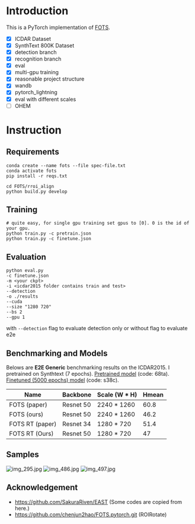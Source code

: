 # Introduction

This is a PyTorch implementation of [FOTS](https://arxiv.org/abs/1801.01671).

 - [x] ICDAR Dataset 
 - [x] SynthText 800K Dataset
 - [x] detection branch 
 - [x] recognition branch
 - [x] eval
 - [x] multi-gpu training
 - [x] reasonable project structure
 - [x] wandb
 - [x] pytorch_lightning
 - [x] eval with different scales
 - [ ] OHEM

# Instruction

## Requirements
   ```
   conda create --name fots --file spec-file.txt
   conda activate fots
   pip install -r reqs.txt

   cd FOTS/rroi_align
   python build.py develop
   ```


## Training

   ```
   # quite easy, for single gpu training set gpus to [0]. 0 is the id of your gpu.
   python train.py -c pretrain.json
   python train.py -c finetune.json

   ```
   
## Evaluation

```
python eval.py 
-c finetune.json
-m <your ckpt>
-i <icdar2015 folder contains train and test>
--detection    
-o ./results
--cuda
--size "1280 720"
--bs 2
--gpu 1
```

with `--detection` flag to evaluate detection only or without flag to evaluate e2e

## Benchmarking and Models 
Belows are **E2E Generic** benchmarking results on the ICDAR2015. I pretrained on Synthtext (7 epochs).  [Pretrained model](https://pan.baidu.com/s/18RR9J7TvuZn4LUCv2eJmHQ) (code: 68ta). [Finetuned (5000 epochs) model](https://pan.baidu.com/s/14UnlBP5xfRXx90bdlIBAEg) (code: s38c).



| Name            | Backbone  | Scale (W * H) | Hmean |
|-----------------|-----------|---------------|-------|
| FOTS (paper)    | Resnet 50 | 2240 * 1260   | 60.8  |
| FOTS (ours)     | Resnet 50 | 2240 * 1260   | 46.2 |
| FOTS RT (paper) | Resnet 34 | 1280 * 720    | 51.4  |
| FOTS RT (Ours) | Resnet 50 | 1280 * 720    | 47   |

## Samples

![img_295.jpg](https://s2.loli.net/2023/02/14/PiJWMIoFvGtsqu8.jpg)
![img_486.jpg](https://s2.loli.net/2023/02/14/3p8PeyqFCUYtOvg.jpg)
![img_497.jpg](https://s2.loli.net/2023/02/14/mODBYHzr7gle6Qq.jpg)



## Acknowledgement
- https://github.com/SakuraRiven/EAST (Some codes are copied from here.)
- https://github.com/chenjun2hao/FOTS.pytorch.git (ROIRotate)
